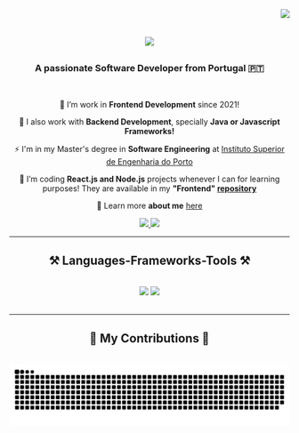 <img align="right" src="https://visitor-badge.laobi.icu/badge?page_id=IreneCanelas.IreneCanelas" />

<h1 align="center">
    <img src="https://readme-typing-svg.herokuapp.com/?font=Righteous&size=35&center=true&vCenter=true&width=500&height=70&duration=4000&lines=Hi+There!+👋;+I'm+Irene+Canelas!;" />
</h1>

<h3 align="center">A passionate Software Developer from Portugal 🇵🇹</h3>

<br/>

<div align="center">
 
 🔭 I’m work in **Frontend Development** since 2021!

 🔭 I also work with **Backend Development**, specially **Java or Javascript Frameworks!**

 ⚡ I'm in my Master's degree in **Software Engineering** at [Instituto Superior de Engenharia do Porto](https://www.isep.ipp.pt/Course/Course/87)
 
 🌱 I’m coding **React.js and Node.js** projects whenever I can for learning purposes! They are available in my **"Frontend" [repository](https://github.com/IreneCanelas/Frontend)**

💬 Learn more **about me** [here](https://www.linkedin.com/in/ireneccanelas/)

 </div>
 
<div align="center"> 
  <a href="mailto:irenecanelas10@gmail.com">
    <img src="https://img.shields.io/badge/Gmail-333333?style=for-the-badge&logo=gmail&logoColor=red" />
  </a>
  <a href="https://linkedin.com/in/ireneccanelas" target="_blank">
    <img src="https://img.shields.io/badge/LinkedIn-0077B5?style=for-the-badge&logo=linkedin&logoColor=white" target="_blank" />
  </a>
</div>

 <hr/>
 
<h2 align="center">⚒️ Languages-Frameworks-Tools ⚒️</h2>
<br/>
<div align="center">
    <img src="https://skillicons.dev/icons?i=javascript,typescript,angular,react,mysql,html,css,vscode,bitbucket,figma" />
    <img src="https://skillicons.dev/icons?i=java,maven,nodejs,python,jenkins" /><br>
</div>

<br/>
<hr/>

<div align="center">
  <h2>🐍 My Contributions 🐍</h2>
  <br>
  <img alt="snake eating my contributions" src="https://raw.githubusercontent.com/IreneCanelas/IreneCanelas/output/github-contribution-grid-snake.svg" />
  
  <br/><br/><br/>
</div>
